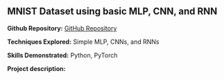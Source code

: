 ## MNIST Dataset using basic MLP, CNN, and RNN

**Github Repository:** [GitHub Repository](https://github.com/drewc747/deep-learning-examples/tree/master/mnist_classifier)

**Techniques Explored:** Simple MLP, CNNs, and RNNs

**Skills Demonstrated:** Python, PyTorch

**Project description:** 


